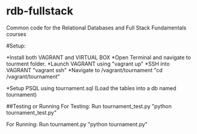 rdb-fullstack
=============

Common code for the Relational Databases and Full Stack Fundamentals courses

#Setup:

*Install both VAGRANT and VIRTUAL BOX
*Open Terminal and navigate to tourment folder.
*Launch VAGRANT using "vagrant up"
*SSH into VAGRANT "vagrant ssh"
*Navigate to /vagrant/tournament "cd /vagrant/tournament"

*Setup PSQL using tournament.sql (Load the tables into a db named tournament)

##Testing or Running
For Testing: Run tournament_test.py "python tournament_test.py"

For Running: Run tournament.py "python tournament.py"
